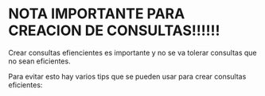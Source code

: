 # NOTA IMPORTANTE PARA CREACION DE CONSULTAS!!!!!!
 
Crear consultas efiencientes es importante y no se va tolerar consultas que no sean eficientes.

Para evitar esto hay varios tips que se pueden usar para crear consultas eficientes:
